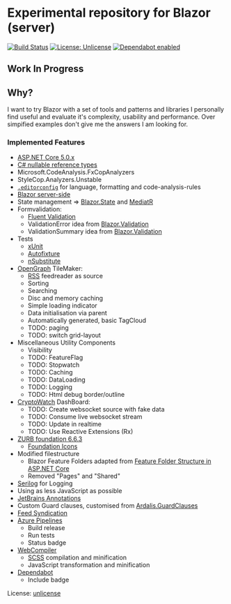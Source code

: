 # Experimental repository for Blazor (server)
[![Build Status](https://dev.azure.com/flynn-azure/OpenGraphTilemaker/_apis/build/status/michaelvolz.OpenGraphTilemaker?branchName=master)](https://dev.azure.com/flynn-azure/OpenGraphTilemaker/_build/latest?definitionId=3&branchName=master)
[![License: Unlicense](https://img.shields.io/badge/license-Unlicense-blue.svg)](http://unlicense.org/)
[![Dependabot enabled](https://img.shields.io/badge/Dependabot-enabled-blue.svg)](https://dependabot.com/)

## Work In Progress
## Why?
I want to try Blazor with a set of tools and patterns and libraries I personally find useful and evaluate it's complexity, usability and performance. Over simpified examples don't give me the answers I am looking for.

### Implemented Features

* [ASP.NET Core 5.0.x](https://docs.microsoft.com/en-us/aspnet/core/introduction-to-aspnet-core?view=aspnetcore-5.0)
* [C# nullable reference types](https://docs.microsoft.com/en-us/dotnet/csharp/nullable-references)
* Microsoft.CodeAnalysis.FxCopAnalyzers
* StyleCop.Analyzers.Unstable
* [`.editorconfig`](https://editorconfig.org/) for language, formatting and code-analysis-rules
* [Blazor server-side](https://docs.microsoft.com/en-us/aspnet/core/blazor/?view=aspnetcore-3.1)
* State management => [Blazor.State](https://github.com/TimeWarpEngineering/blazor-state) and [MediatR](https://github.com/jbogard/MediatR)
* Formvalidation:
  * [Fluent Validation](https://fluentvalidation.net/)
  * ValidationError idea from [Blazor.Validation](https://github.com/PeterHimschoot/Blazor.Validation)
  * ValidationSummary idea from [Blazor.Validation](https://github.com/PeterHimschoot/Blazor.Validation)
* Tests
  * [xUnit](https://xunit.net/)
  * [Autofixture](https://github.com/AutoFixture/AutoFixture)
  * [nSubstitute](https://nsubstitute.github.io/)
* [OpenGraph](https://ogp.me/) TileMaker:
  * [RSS](https://en.wikipedia.org/wiki/RSS) feedreader as source
  * Sorting 
  * Searching
  * Disc and memory caching
  * Simple loading indicator
  * Data initialisation via parent
  * Automatically generated, basic TagCloud
  * TODO: paging
  * TODO: switch grid-layout
* Miscellaneous Utility Components
  * Visibility
  * TODO: FeatureFlag
  * TODO: Stopwatch
  * TODO: Caching
  * TODO: DataLoading
  * TODO: Logging
  * TODO: Html debug border/outline
* [CryptoWatch](https://cryptowat.ch/) DashBoard:
  * TODO: Create websocket source with fake data
  * TODO: Consume live websocket stream
  * TODO: Update in realtime
  * TODO: Use Reactive Extensions (Rx)
* [ZURB foundation 6.6.3](https://get.foundation/)
  * [Foundation Icons](https://zurb.com/playground/foundation-icon-fonts-3)
* Modified filestructure
  * Blazor Feature Folders adapted from [Feature Folder Structure in ASP.NET Core](https://scottsauber.com/2016/04/25/feature-folder-structure-in-asp-net-core/)
  * Removed "Pages" and "Shared"
* [Serilog](https://serilog.net/) for Logging
* Using as less JavaScript as possible
* [JetBrains Annotations](https://blog.jetbrains.com/dotnet/2018/05/03/what-are-jetbrains-annotations/)
* Custom Guard clauses, customised from [Ardalis.GuardClauses](https://github.com/ardalis/GuardClauses)
* [Feed Syndication](https://www.nuget.org/packages/Microsoft.SyndicationFeed.ReaderWriter/)
* [Azure Pipelines](https://azure.microsoft.com/en-us/services/devops/pipelines/)
  * Build release
  * Run tests
  * Status badge
* [WebCompiler](https://marketplace.visualstudio.com/items?itemName=MadsKristensen.WebCompiler)
  * [SCSS](https://sass-lang.com/) compilation and minification
  * JavaScript transformation and minification
* [Dependabot](https://dependabot.com/)
  * Include badge
 
License: [unlicense](http://unlicense.org/)
